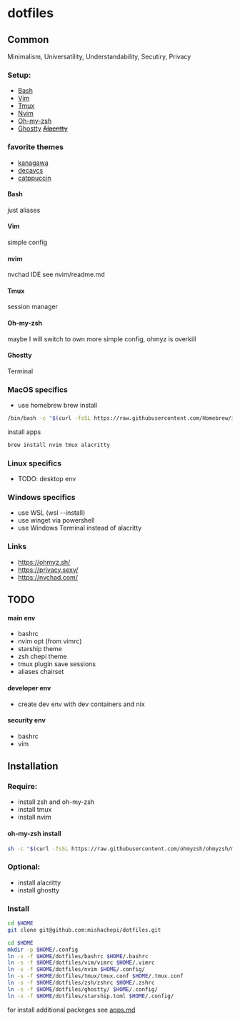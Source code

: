 # dotfiles
## Common
Minimalism, Universatility, Understandability, Secutiry, Privacy

### Setup:
- [Bash](https://www.gnu.org/software/bash/)
- [Vim](https://www.vim.org/)
- [Tmux](https://github.com/tmux/tmux/wiki)
- [Nvim](https://neovim.io/)
- [Oh-my-zsh](https://ohmyz.sh)
- [Ghostty](https://ghostty.org/)
~~[Alacritty](https://alacritty.org/)~~

### favorite themes
- [kanagawa](https://github.com/rebelot/kanagawa.nvim)
- [decaycs](https://github.com/decaycs)
- [catppuccin](https://github.com/catppuccin/catppuccin)

#### Bash
just aliases
#### Vim
simple config
#### nvim
nvchad IDE
see nvim/readme.md
#### Tmux
session manager
#### Oh-my-zsh
maybe I will switch to own more simple config, ohmyz is overkill
#### Ghostty
Terminal

### MacOS specifics
- use homebrew
brew install
```bash
/bin/bash -c "$(curl -fsSL https://raw.githubusercontent.com/Homebrew/install/HEAD/install.sh)"
```
install apps
``` bash
brew install nvim tmux alacritty
```
### Linux specifics
- TODO: desktop env
### Windows specifics
- use WSL (wsl --install)
- use winget via powershell
- use Windows Terminal instead of alacritty

### Links
- https://ohmyz.sh/
- https://privacy.sexy/
- https://nvchad.com/

## TODO
#### main env
- bashrc
- nvim opt (from vimrc)
- starship theme
- zsh chepi theme
- tmux plugin save sessions
- aliases chairset
#### developer env
- create dev env with dev containers and nix
#### security env
- bashrc
- vim

## Installation
### Require:
- install zsh and oh-my-zsh
- install tmux
- install nvim
#### oh-my-zsh install
```bash
sh -c "$(curl -fsSL https://raw.githubusercontent.com/ohmyzsh/ohmyzsh/master/tools/install.sh)"
```
### Optional:
- install alacritty
- install ghostty

### Install
```bash
cd $HOME
git clone git@github.com:mishachepi/dotfiles.git

cd $HOME
mkdir -p $HOME/.config
ln -s -f $HOME/dotfiles/bashrc $HOME/.bashrc
ln -s -f $HOME/dotfiles/vim/vimrc $HOME/.vimrc
ln -s -f $HOME/dotfiles/nvim $HOME/.config/
ln -s -f $HOME/dotfiles/tmux/tmux.conf $HOME/.tmux.conf
ln -s -f $HOME/dotfiles/zsh/zshrc $HOME/.zshrc
ln -s -f $HOME/dotfiles/ghostty/ $HOME/.config/
ln -s -f $HOME/dotfiles/starship.toml $HOME/.config/
```
for install additional packeges see [apps.md](apps.md)
